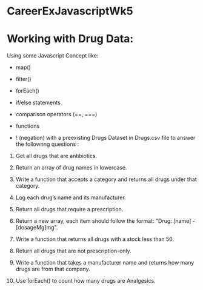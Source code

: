 # CareerExJavascriptWk5
# Working with Drug Data:

Using some Javascript Concept like:
* map()

* filter()

* forEach()

* if/else statements

* comparison operators (==, ===)

* functions

* ! (negation)
  with a preexisting Drugs Dataset in Drugs.csv file to answer the follownng questions :

1. Get all drugs that are antibiotics.



2. Return an array of drug names in lowercase.



3. Write a function that accepts a category and returns all drugs under that category.



4. Log each drug’s name and its manufacturer.



5. Return all drugs that require a prescription.



6. Return a new array, each item should follow the format: "Drug: [name] - [dosageMg]mg".



7. Write a function that returns all drugs with a stock less than 50.



8. Return all drugs that are not prescription-only.



9. Write a function that takes a manufacturer name and returns how many drugs are from that company.



10. Use forEach() to count how many drugs are Analgesics.


